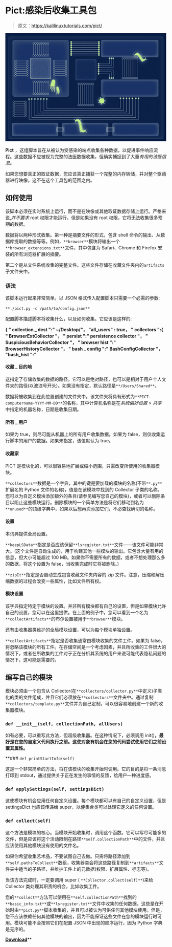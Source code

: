 # Pict:感染后收集工具包

> 原文：<https://kalilinuxtutorials.com/pict/>

[![](img//4e1a95f2388db8f57151806a245b34cf.png)](https://blogger.googleusercontent.com/img/b/R29vZ2xl/AVvXsEiL8yFaxO_yfj8cZaeKUnIxsCvpxyeYDv3g2MRBAlMLFEHVacpOaMhvCvba7EGebWMTdt6G6TfHl24Br1RRCZuL49uvPZQv79nVFuugIY3NKjNpUM_Sevj1mIYYR1TyqWrvKAP3zTYkRuLiM7klGeaCVJrqlk5-jH6aV9N66UNWzB4gF5wkQBB61MbF/s728/Pict%20(2).png)

**Pict** ，这组脚本旨在从被认为受感染的端点收集各种数据，以促进事件响应流程。这些数据不应被视为完整的法医数据收集，但确实捕捉到了大量*有用的法医信息。*

如果您想要真正的取证数据，您应该真正捕获一个完整的内存转储，并对整个驱动器进行映像。这不在这个工具包的范围之内。

## 如何使用

该脚本必须在实时系统上运行，而不是在映像或其他取证数据存储上运行。严格来说,*并不要求* root 权限才能运行，但是如果没有 root 权限，它将无法收集很多预期的数据。

数据将以两种形式收集。第一种是摘要文件的形式，包含 shell 命令的输出、从数据库提取的数据等等。例如，`**browser**`模块将输出一个`**browser_extensions.txt**`文件，其中包含为 Safari、Chrome 和 Firefox 安装的所有浏览器扩展的摘要。

第二个是从文件系统收集的完整文件。这些文件存储在收藏文件夹内的`artifacts`子文件夹中。

### 语法

该脚本运行起来非常简单。以 JSON 格式传入配置脚本只需要一个必需的参数:

`**./pict.py -c /path/to/config.json**`

配置脚本描述脚本将收集什么，以及如何收集。它应该是这样的:

**{
" collection _ dest ":" ~/Desktop/"，
"all_users" : true，
" collectors ":{
" BrowserExtCollector "，
" persist ":" persistence collector "，
" SuspiciousBehaviorCollector "，
" browser hist ":" BrowserHistoryCollector "，
" bash _ config ":" BashConfigCollector "，
"bash_hist ":"**

#### 收藏 _ 目的地

这指定了存储收集的数据的路径。它可以是绝对路径，也可以是相对于用户个人文件夹的路径(以波浪号开头)。如果没有指定，默认路径是`**/Users/Shared**`。

数据将被收集到在此位置创建的文件夹中。该文件夹将具有形式为`**PICT-computername-YYYY-MM-DD**`的名称，其中计算机名称是在*系统偏好设置* > *共享*中指定的机器名称，日期是收集日期。

#### 所有 _ 用户

如果为 true，则尽可能从机器上的所有用户收集数据。如果为 false，则仅收集运行脚本的用户的数据。如果未指定，该值默认为 true。

#### 收藏家

PICT 是模块化的，可以很容易地扩展或缩小范围，只需改变所使用的收集器模块。

`**collectors**`数据是一个字典，其中的键是要加载的模块的名称(不带`**.py**`扩展名的 Python 文件的名称)，值是在该模块中找到的 Collector 子类的名称。您可以为自定义模块添加额外的条目(请参见编写您自己的模块)，或者可以删除条目以阻止这些模块运行。删除模块的一个简单方法是将它们移动到名为`**unused**`的顶级字典中，如果以后想再次添加它们，不必查找确切的名称。

#### 设置

本词典提供全局设置。

`**keepLSData**`指定是否应该保留`**lsregister.txt**`文件——该文件可能非常大。(这个文件是自动生成的，用于构建其他一些模块的输出。它包含大量有用的信息，但大小可能超过 100 MB。如果你不需要所有的数据，或者不想处理那么多的数据，将这个设置为 false，当收集完成时它将被删除。)

`**zipIt**`指定是否自动生成包含收藏文件夹内容的 zip 文件。注意，压缩和解压缩数据的过程会改变一些属性，比如文件所有权。

#### 模块设置

该字典指定特定于模块的设置。并非所有模块都有自己的设置，但是如果模块允许自己的设置，您可以在这里提供。在上面的例子中，您可以看到一个名为`**collectArtifacts**`的布尔设置被用于`**browser**`模块。

还有由收集器类维护的全局模块设置，可以为每个模块单独设置。

`**collectArtifacts**`指定是否收集通常由模块收集的文件工件。如果为 false，将忽略该模块的所有工件。在存储空间是一个考虑因素，并且所收集的工件很大的情况下，或者在所收集的工件对于正在分析其系统的用户来说可能代表隐私问题的情况下，这可能是需要的。

## 编写自己的模块

模块必须由一个包含从 Collector(在`**collectors/collector.py**`中定义)子类化的类的文件组成，并且它们必须放在`**collectors**`文件夹中。通过复制`**collectors/template.py**`文件并为自己定制，可以很容易地创建一个新的收集器模块。

### `def __init__(self, collectionPath, allUsers)`

如有必要，可以重写此方法，但超级收集器。在这种情况下，必须调用 init()**，最好是在您的自定义代码执行之前。这使对象有机会在您的代码尝试使用它们之前设置其属性。**

 **### `def printStartInfo(self)`

这是一个非常简单的方法，将在该模块的收集开始时调用。它的目的是将一条消息打印到 stdout，通过提供关于正在发生的事情的反馈，给用户一种进度感。

### `def applySettings(self, settingsDict)`

这使模块有机会应用任何自定义设置。每个模块都可以有自己的自定义设置，但是 settingsDict 也应该传递给 super，以便集合类可以处理它定义的任何设置。

### `def collect(self)`

这个方法是模块的核心。当模块开始收集时，调用这个函数。它可以写尽可能多的文件，但是应该将这个活动限制在路径`**self.collectionPath**`中的文件，并且应该使用其他模块没有使用的文件名。

如果你希望收集艺术品，不要试图自己去做。只需将路径添加到`**self.pathsToCollect**`数组，收集器类会将这些路径复制到`**artifacts**`文件夹中适当的子路径，并维护工件上的元数据(权限、扩展属性、标志等)。

当该方法完成时，一定要调用 super ( `**Collector.collect(self)**`)来给 Collector 类处理其职责的机会，比如收集工件。

您的`**collect**`方法可以使用在`**self.collectionPath**`找到的`**basic_info.txt**`或`**lsregister.txt**`文件中收集的任何数据。这些是在开始时由`**pict.py**`脚本收集的，并且可以被认为可供任何其他模块使用。但是，您不应该依赖任何其他模块的输出，因为不能保证这些文件在您的模块运行时可用。模块可能不会按照它们在配置 JSON 中出现的顺序运行，因为 Python 字典是无序的。

[**Download**](https://github.com/thomasareed/pict)**